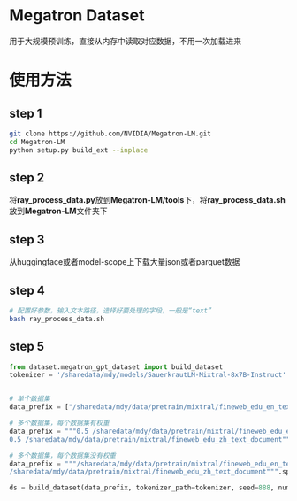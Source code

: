# Megatron Dataset

用于大规模预训练，直接从内存中读取对应数据，不用一次加载进来

# 使用方法

## step 1

```bash
git clone https://github.com/NVIDIA/Megatron-LM.git
cd Megatron-LM
python setup.py build_ext --inplace
```
## step 2

将**ray_process_data.py**放到**Megatron-LM/tools**下，将**ray_process_data.sh**放到**Megatron-LM**文件夹下

## step 3

从huggingface或者model-scope上下载大量json或者parquet数据

## step 4

```bash
# 配置好参数，输入文本路径，选择好要处理的字段，一般是“text”
bash ray_process_data.sh
```

## step 5

```python
from dataset.megatron_gpt_dataset import build_dataset
tokenizer = '/sharedata/mdy/models/SauerkrautLM-Mixtral-8x7B-Instruct'


# 单个数据集
data_prefix = ["/sharedata/mdy/data/pretrain/mixtral/fineweb_edu_en_text_document"]

# 多个数据集，每个数据集有权重
data_prefix = """0.5 /sharedata/mdy/data/pretrain/mixtral/fineweb_edu_en_text_document \
0.5 /sharedata/mdy/data/pretrain/mixtral/fineweb_edu_zh_text_document""".split(' ')

# 多个数据集，每个数据集没有权重
data_prefix = """/sharedata/mdy/data/pretrain/mixtral/fineweb_edu_en_text_document \
/sharedata/mdy/data/pretrain/mixtral/fineweb_edu_zh_text_document""".split(' ')

ds = build_dataset(data_prefix, tokenizer_path=tokenizer, seed=888, num_samples=1000)
```
